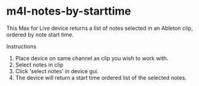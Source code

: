 # m4l-notes-by-starttime
This Max for Live device returns a list of notes selected in an Ableton clip, ordered by note start time.

Instructions
1. Place device on same channel as clip you wish to work with.
2. Select notes in clip
3. Click 'select notes' in device gui.
4. The device will return a start time ordered list of the selected notes.
